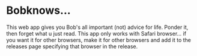 # Bobknows...
This web app gives you Bob's all important (not) advice for life. Ponder it, then forget what u just read.
This app only works with Safari browser... if you want it for other browsers, make it for other browsers and add it to the releases page specifying that browser in the release.
